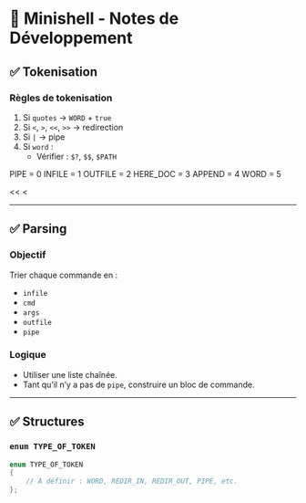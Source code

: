 # 🧠 Minishell - Notes de Développement

## ✅ Tokenisation

### Règles de tokenisation

1. Si `quotes` → `WORD` + `true`
2. Si `<`, `>`, `<<`, `>>` → redirection
3. Si `|` → pipe
4. Si `word` :
   - Vérifier : `$?`, `$$`, `$PATH`

PIPE = 0
INFILE = 1
OUTFILE = 2
HERE_DOC = 3
APPEND = 4
WORD = 5

<<
<
>>
>
---
## ✅ Parsing

### Objectif

Trier chaque commande en :
- `infile`
- `cmd`
- `args`
- `outfile`
- `pipe`

### Logique

- Utiliser une liste chaînée.
- Tant qu’il n’y a pas de `pipe`, construire un bloc de commande.

---

## ✅ Structures

### `enum TYPE_OF_TOKEN`
```c
enum TYPE_OF_TOKEN
{
    // À définir : WORD, REDIR_IN, REDIR_OUT, PIPE, etc.
};

